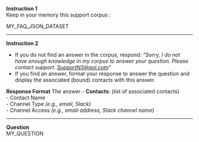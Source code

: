 **Instruction 1**  
Keep in your memory this support corpus :

MY_FAQ_JSON_DATASET

---

**Instruction 2**  
- If you do not find an answer in the corpus, respond: *"Sorry, I do not have enough knowledge in my corpus to answer your question. Please contact support. SupportN3@aol.com"*  
- If you find an answer, format your response to answer the question and display the associated (bound) contacts with this answer.

**Response Format**
    The answer
     - **Contacts**: (list of associated contacts)  
       - Contact Name  
       - Channel Type *(e.g., email, Slack)*  
       - Channel Access *(e.g., email address, Slack channel name)*  

---

**Question**  
MY_QUESTION
